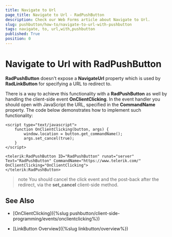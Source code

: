 ```yaml
---
title: Navigate to Url
page_title: Navigate to Url - RadPushButton
description: Check our Web Forms article about Navigate to Url.
slug: pushbutton/how-to/navigate-to-url-with-pushbutton
tags: navigate, to, url,with,pushbutton
published: True
position: 0
---
```


# Navigate to Url with RadPushButton

**RadPushButton** doesn't expose a **NavigateUrl** property which is used by **RadLinkButton** for specifying a URL to redirect to.

There is a way to achieve this functionality with a **RadPushButton** as well by handling the client-side event **OnClientClicking**. In the event handler you should open with JavaScript the URL, specified in the **CommandName** property. The code below demonstrates how to implement such functionality:

````ASP.NET
<script type="text/javascript">
	function OnClientClicking(button, args) {
		window.location = button.get_commandName();
		args.set_cancel(true);
	}
</script>

<telerik:RadPushButton ID="RadPushButton" runat="server" Text="RadPushButton" CommandName="https://www.telerik.com/" OnClientClicking="OnClientClicking">
</telerik:RadPushButton>
````

>note You should cancel the click event and the post-back after the redirect, via the **set_cancel** client-side method.

## See Also

 * [OnClientClicking]({%slug pushbutton/client-side-programming/events/onclientclicking%})
 
 * [LinkButton Overview]({%slug linkbutton/overview%})
